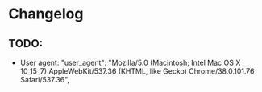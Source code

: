 # Changelog

## TODO:
- User agent: "user_agent": "Mozilla/5.0 (Macintosh; Intel Mac OS X 10_15_7) AppleWebKit/537.36 (KHTML, like Gecko) Chrome/38.0.101.76 Safari/537.36",